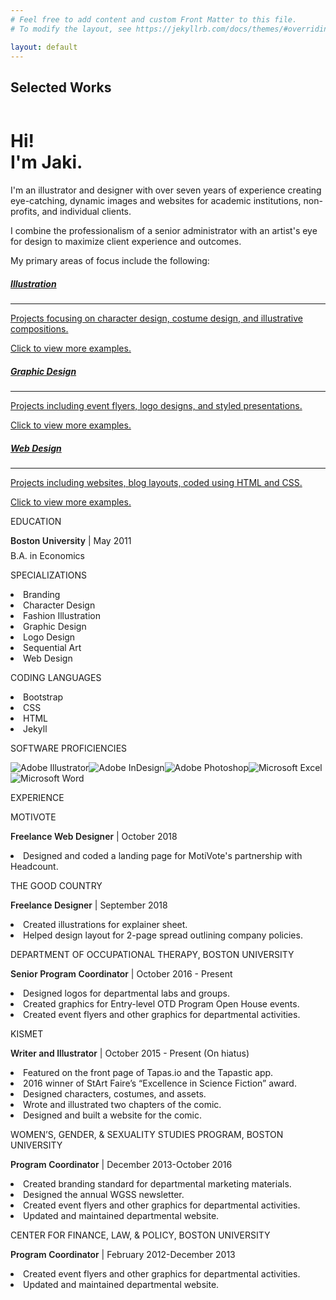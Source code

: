 ```yaml
---
# Feel free to add content and custom Front Matter to this file.
# To modify the layout, see https://jekyllrb.com/docs/themes/#overriding-theme-defaults

layout: default
---
```


<!-- Page Content -->
<div class="container">
    <div class="row ml-1">
        <h2>Selected Works</h2>
    </div>
    <div class="row text-center text-lg-left">
      <div class="col-lg-3 col-md-4 col-sm-6 col-6 px-2">
        <a href="/projects/phaedra/" class="d-block mb-3 p-1">
              <img class="img-fluid img-thumbnail" src="assets/gallery1.png" alt="">
            </a>
      </div>
      <div class="col-lg-3 col-md-4 col-sm-6 col-6 px-2">
        <a href="/projects/frozen/" class="d-block mb-3 p-1">
              <img class="img-fluid img-thumbnail" src="assets/gallery2.png" alt="">
            </a>
      </div>
      <div class="col-lg-3 col-md-4 col-sm-6 col-6 px-2">
        <a href="/projects/tertia/" class="d-block mb-3 p-1">
              <img class="img-fluid img-thumbnail" src="assets/gallery3.png" alt="">
            </a>
      </div>
      <div class="col-lg-3 col-md-4 col-sm-6 col-6 px-2">
        <a href="/projects/DVA/" class="d-block mb-3 p-1">
              <img class="img-fluid img-thumbnail" src="assets/gallery4.png" alt="">
            </a>
      </div>
      <div class="col-lg-3 col-md-4 col-sm-6 col-6 px-2">
        <a href="/projects/brewhaha/" class="d-block mb-3 p-1">
              <img class="img-fluid img-thumbnail" src="assets/gallery5.png" alt="">
            </a>
      </div>
      <div class="col-lg-3 col-md-4 col-sm-6 col-6 px-2">
        <a href="/projects/Cullen/" class="d-block mb-3 p-1">
              <img class="img-fluid img-thumbnail" src="assets/gallery6.png" alt="">
            </a>
      </div>
      <div class="col-lg-3 col-md-4 col-sm-6 col-6 px-2">
        <a href="/projects/wordpress/" class="d-block mb-3 p-1">
              <img class="img-fluid img-thumbnail" src="assets/gallery20.png" alt="">
            </a>
      </div>
      <div class="col-lg-3 col-md-4 col-sm-6 col-6 px-2">
        <a href="/projects/wgsbranding/" class="d-block mb-3 p-1">
              <img class="img-fluid img-thumbnail" src="assets/gallery13.png" alt="">
            </a>
      </div>
      <div class="col-lg-3 col-md-4 col-sm-6 col-6 px-2">
        <a href="/projects/WS326" class="d-block mb-3 p-1">
              <img class="img-fluid img-thumbnail" src="assets/gallery9.png" alt="">
            </a>
      </div>
      <div class="col-lg-3 col-md-4 col-sm-6 col-6 px-2">
        <a href="/projects/DAL/" class="d-block mb-3 p-1">
              <img class="img-fluid img-thumbnail" src="assets/gallery10.png" alt="">
            </a>
      </div>
      <div class="col-lg-3 col-md-4 col-sm-6 col-6 px-2">
        <a href="/projects/motivote/" class="d-block mb-3 p-1">
              <img class="img-fluid img-thumbnail" src="assets/gallery11.png" alt="">
            </a>
      </div>
      <div class="col-lg-3 col-md-4 col-sm-6 col-6 px-2">
        <a href="/projects/cover/" class="d-block mb-3 p-1">
              <img class="img-fluid img-thumbnail" src="assets/gallery12.png" alt="">
            </a>
      </div>
    </div>
</div>
<!-- /.container -->

<!-- jumbotron -->
<div class="container-fluid" id="bio-container">
<div class="container">
<div class="jumbotron mb-0" id="bio">
<h1 class="display-4">Hi!<br class="rwd-break" />  I'm Jaki.</h1>
<p class="lead">I'm an illustrator and designer with over seven years of experience creating eye-catching, dynamic images and websites for academic institutions, non-profits, and individual clients.</p>
<p class="lead">I combine the professionalism of a senior administrator with an artist's eye for design to maximize client experience and outcomes.</P>
<P class="lead">My primary areas of focus include the following:</p>

<div class="card-deck mt-4 mb-3">
    <div class="card"><a href="/portfolio#illust">
        <div class="card-body text-center">
        <i class="fas fa-pencil-alt specialization-icon mt-3"></i>
        <h5 class="card-title mt-2">Illustration</h5>
        <hr class="mx-5">
        <p class="card-text small text-muted mb-3">Projects focusing on character design, costume design, and illustrative compositions.</p>
        <p class="card-text small text-muted mb-3">Click to view more examples.</p>
        </div>
    </a></div>
<div class="card"><a href="/portfolio#gdesign">
<div class="card-body text-center">
<i class="fas fa-file-image specialization-icon mt-3"></i>
<h5 class="card-title mt-2">Graphic Design</h5>
<hr class="mx-5">
<p class="card-text small text-muted mb-3">Projects including event flyers, logo designs, and styled presentations.</p>
<p class="card-text small text-muted mb-3">Click to view more examples.</p>
</div>
</a></div>
<div class="card"><a href="/portfolio#wdesign">
<div class="card-body text-center">
<i class="fas fa-desktop specialization-icon mt-3"></i>
<h5 class="card-title mt-2">Web Design</h5>
<hr class="mx-5">
<p class="card-text small text-muted mb-3">Projects including websites, blog layouts, coded using HTML and CSS.</p>
<p class="card-text small text-muted mb-3">Click to view more examples.</p>
</div>
</a></div>
</div>
            
<div class="container px-0">
<div class="row mt-sm-4 mt-md-0 resume">
<div class="col-sm-12 mt-0 mb-4 col-md-4 mt-md-0 mt-lg-0 text-xl-right text-lg-right text-md-right text-left">
<p class="resume-heading">EDUCATION</P>
<P class="resume-subheading"><font style="font-weight:600;">Boston University</font> | May 2011</P>
<P class="resume-subheading" style="margin-top:-7px;">B.A. in Economics</P>
<p class="resume-heading">SPECIALIZATIONS</P>
<LI>Branding</LI>
<li>Character Design</li>
<li>Fashion Illustration</li>
<li>Graphic Design</li>
<li>Logo Design</li>
<li>Sequential Art</li>
<li>Web Design</li>
<p class="resume-heading">CODING LANGUAGES</P>
<LI>Bootstrap</LI>
<li>CSS</li>
<li>HTML</li>
<li>Jekyll</li>
<p class="resume-heading">SOFTWARE PROFICIENCIES</P>
<img src="assets/adobeillustrator.svg" title="Adobe Illustrator"><img src="assets/adobeindesign.svg" title="Adobe InDesign"><img src="assets/adobephotoshop.svg" title="Adobe Photoshop"><img src="assets/microsoftexcel.svg" title="Microsoft Excel"><img src="assets/microsoftword.svg" title="Microsoft Word">
</div>
<div class="col-sm-12 col-md-8 ">
<p class="resume-heading">EXPERIENCE</P>
<p class="resume-heading">MOTIVOTE</P>
<P class="resume-subheading"><font style="font-weight:600;">Freelance Web Designer</font> | October 2018</P>
<li>Designed and coded a landing page for MotiVote's partnership with Headcount.</li>
<p class="resume-heading">THE GOOD COUNTRY</P>
<P class="resume-subheading"><font style="font-weight:600;">Freelance Designer</font> | September 2018</P>
<li>Created illustrations for explainer sheet.</li>
<li>Helped design layout for 2-page spread outlining company policies.</li>
<P class="resume-heading">DEPARTMENT OF OCCUPATIONAL THERAPY, BOSTON UNIVERSITY</P>
<P class="resume-subheading"><font style="font-weight:600;">Senior Program Coordinator</font> | October 2016 - Present</P>
<li>Designed logos for departmental labs and groups.</li>
<li>Created graphics for Entry-level OTD Program Open House events.</li>
<li>Created event flyers and other graphics for departmental activities.</li>
<P class="resume-heading">KISMET</P>
<P class="resume-subheading"><font style="font-weight:600;">Writer and Illustrator</font> | October 2015 - Present (On hiatus)</P>
<li>Featured on the front page of Tapas.io and the Tapastic app.</li>
<li>2016 winner of StArt Faire’s “Excellence in Science Fiction” award.</li>
<li>Designed characters, costumes, and assets.</li>
<li>Wrote and illustrated two chapters of the comic.</li>
<li>Designed and built a website for the comic.</li>
<P class="resume-heading">WOMEN’S, GENDER, & SEXUALITY STUDIES PROGRAM, BOSTON UNIVERSITY</P>
<p class="resume-subheading"><font style="font-weight:600;">Program Coordinator</font> | December 2013-October 2016</p>
<li>Created branding standard for departmental marketing materials.</li>
<li>Designed the annual WGSS newsletter.</li>
<li>Created event flyers and other graphics for departmental activities.</li>
<li>Updated and maintained departmental website.</li>
<P class="resume-heading">CENTER FOR FINANCE, LAW, & POLICY, BOSTON UNIVERSITY</P>
<p class="resume-subheading"><font style="font-weight:600;">Program Coordinator</font> | February 2012-December 2013</p>
<li>Created event flyers and other graphics for departmental activities.</li>
<li>Updated and maintained departmental website.</li>                    
</div>
</div>
</div>
</div>
</div>
</div>
<!-- /.jumbotron-->